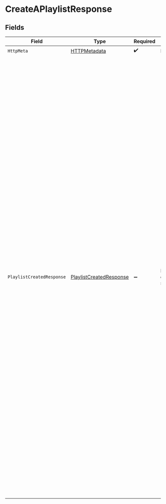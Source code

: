 # CreateAPlaylistResponse


## Fields

| Field                                                                                                                                                                                                                                                                                                                                                                                                                                                                                                                                                                                                                                                                                                                                                                                                                                                                                                                                                                                                                                                                                                                                                                                                                                                                                                                                                                                        | Type                                                                                                                                                                                                                                                                                                                                                                                                                                                                                                                                                                                                                                                                                                                                                                                                                                                                                                                                                                                                                                                                                                                                                                                                                                                                                                                                                                                         | Required                                                                                                                                                                                                                                                                                                                                                                                                                                                                                                                                                                                                                                                                                                                                                                                                                                                                                                                                                                                                                                                                                                                                                                                                                                                                                                                                                                                     | Description                                                                                                                                                                                                                                                                                                                                                                                                                                                                                                                                                                                                                                                                                                                                                                                                                                                                                                                                                                                                                                                                                                                                                                                                                                                                                                                                                                                  | Example                                                                                                                                                                                                                                                                                                                                                                                                                                                                                                                                                                                                                                                                                                                                                                                                                                                                                                                                                                                                                                                                                                                                                                                                                                                                                                                                                                                      |
| -------------------------------------------------------------------------------------------------------------------------------------------------------------------------------------------------------------------------------------------------------------------------------------------------------------------------------------------------------------------------------------------------------------------------------------------------------------------------------------------------------------------------------------------------------------------------------------------------------------------------------------------------------------------------------------------------------------------------------------------------------------------------------------------------------------------------------------------------------------------------------------------------------------------------------------------------------------------------------------------------------------------------------------------------------------------------------------------------------------------------------------------------------------------------------------------------------------------------------------------------------------------------------------------------------------------------------------------------------------------------------------------- | -------------------------------------------------------------------------------------------------------------------------------------------------------------------------------------------------------------------------------------------------------------------------------------------------------------------------------------------------------------------------------------------------------------------------------------------------------------------------------------------------------------------------------------------------------------------------------------------------------------------------------------------------------------------------------------------------------------------------------------------------------------------------------------------------------------------------------------------------------------------------------------------------------------------------------------------------------------------------------------------------------------------------------------------------------------------------------------------------------------------------------------------------------------------------------------------------------------------------------------------------------------------------------------------------------------------------------------------------------------------------------------------- | -------------------------------------------------------------------------------------------------------------------------------------------------------------------------------------------------------------------------------------------------------------------------------------------------------------------------------------------------------------------------------------------------------------------------------------------------------------------------------------------------------------------------------------------------------------------------------------------------------------------------------------------------------------------------------------------------------------------------------------------------------------------------------------------------------------------------------------------------------------------------------------------------------------------------------------------------------------------------------------------------------------------------------------------------------------------------------------------------------------------------------------------------------------------------------------------------------------------------------------------------------------------------------------------------------------------------------------------------------------------------------------------- | -------------------------------------------------------------------------------------------------------------------------------------------------------------------------------------------------------------------------------------------------------------------------------------------------------------------------------------------------------------------------------------------------------------------------------------------------------------------------------------------------------------------------------------------------------------------------------------------------------------------------------------------------------------------------------------------------------------------------------------------------------------------------------------------------------------------------------------------------------------------------------------------------------------------------------------------------------------------------------------------------------------------------------------------------------------------------------------------------------------------------------------------------------------------------------------------------------------------------------------------------------------------------------------------------------------------------------------------------------------------------------------------- | -------------------------------------------------------------------------------------------------------------------------------------------------------------------------------------------------------------------------------------------------------------------------------------------------------------------------------------------------------------------------------------------------------------------------------------------------------------------------------------------------------------------------------------------------------------------------------------------------------------------------------------------------------------------------------------------------------------------------------------------------------------------------------------------------------------------------------------------------------------------------------------------------------------------------------------------------------------------------------------------------------------------------------------------------------------------------------------------------------------------------------------------------------------------------------------------------------------------------------------------------------------------------------------------------------------------------------------------------------------------------------------------- |
| `HttpMeta`                                                                                                                                                                                                                                                                                                                                                                                                                                                                                                                                                                                                                                                                                                                                                                                                                                                                                                                                                                                                                                                                                                                                                                                                                                                                                                                                                                                   | [HTTPMetadata](../../Models/Components/HTTPMetadata.md)                                                                                                                                                                                                                                                                                                                                                                                                                                                                                                                                                                                                                                                                                                                                                                                                                                                                                                                                                                                                                                                                                                                                                                                                                                                                                                                                      | :heavy_check_mark:                                                                                                                                                                                                                                                                                                                                                                                                                                                                                                                                                                                                                                                                                                                                                                                                                                                                                                                                                                                                                                                                                                                                                                                                                                                                                                                                                                           | N/A                                                                                                                                                                                                                                                                                                                                                                                                                                                                                                                                                                                                                                                                                                                                                                                                                                                                                                                                                                                                                                                                                                                                                                                                                                                                                                                                                                                          |                                                                                                                                                                                                                                                                                                                                                                                                                                                                                                                                                                                                                                                                                                                                                                                                                                                                                                                                                                                                                                                                                                                                                                                                                                                                                                                                                                                              |
| `PlaylistCreatedResponse`                                                                                                                                                                                                                                                                                                                                                                                                                                                                                                                                                                                                                                                                                                                                                                                                                                                                                                                                                                                                                                                                                                                                                                                                                                                                                                                                                                    | [PlaylistCreatedResponse](../../Models/Components/PlaylistCreatedResponse.md)                                                                                                                                                                                                                                                                                                                                                                                                                                                                                                                                                                                                                                                                                                                                                                                                                                                                                                                                                                                                                                                                                                                                                                                                                                                                                                                | :heavy_minus_sign:                                                                                                                                                                                                                                                                                                                                                                                                                                                                                                                                                                                                                                                                                                                                                                                                                                                                                                                                                                                                                                                                                                                                                                                                                                                                                                                                                                           | Playlist created successfully                                                                                                                                                                                                                                                                                                                                                                                                                                                                                                                                                                                                                                                                                                                                                                                                                                                                                                                                                                                                                                                                                                                                                                                                                                                                                                                                                                | {<br/>"success": true,<br/>"data": {<br/>"id": "e3dfdf15-16bb-4835-98b9-484c1e4320cc",<br/>"name": "playist",<br/>"referenceId": "a1",<br/>"type": "smart",<br/>"description": "This is a playlist",<br/>"playOrder": "createdDate ASC",<br/>"metadata": {<br/>"createdDate": {<br/>"startDate": "2024-11-11",<br/>"endDate": "2024-12-12"<br/>},<br/>"updatedDate": {<br/>"startDate": "2024-11-11",<br/>"endDate": "2024-12-12"<br/>}<br/>},<br/>"mediaList": [<br/>{<br/>"createdAt": "2024-11-12T05:58:38.000708Z",<br/>"duration": "00:00:10",<br/>"id": "942e0ced-146b-487e-988f-6de578de1000",<br/>"sourceResolution": "1080p",<br/>"status": "Ready",<br/>"thumbnail": "https://venus-images.fastpix.dev/ff31b32e-4979-4d2b-ad2a-685af43c9902/thumbnail.png"<br/>},<br/>{<br/>"createdAt": "2024-12-05T07:23:18.000108Z",<br/>"duration": "00:00:10",<br/>"id": "6d12262b-0686-4131-9de2-bb515f7c0f38",<br/>"sourceResolution": "1080p",<br/>"status": "Ready",<br/>"thumbnail": "https://mercury-images.fastpix.dev/e49a0d7b-6f2c-4743-84d1-45522cc20ded/thumbnail.png"<br/>},<br/>{<br/>"createdAt": "2024-12-05T07:21:15.000508Z",<br/>"duration": "00:00:10",<br/>"id": "a1cd180e-f9b5-4e99-9d44-b9c9baabad89",<br/>"sourceResolution": "1080p",<br/>"status": "Ready",<br/>"thumbnail": "https://mercury-images.fastpix.dev/e49a0d7b-6f2c-4743-84d1-45522cc20ded/thumbnail.png"<br/>}<br/>],<br/>"workspaceId": "d760b903-86ef-44d6-9b73-334130e0cf2d",<br/>"createdAt": "2025-06-04T13:29:39.409886Z",<br/>"updatedAt": "2025-06-04T13:29:39.409886Z",<br/>"mediaCount": 3<br/>}<br/>} |
